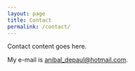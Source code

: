 ```yaml
---
layout: page
title: Contact
permalink: /contact/
---
```


Contact content goes here.

My e-mail is [anibal_depaul@hotmail.com](mailto:anibal_depaul@hotmail.com).
